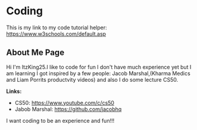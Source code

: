 # Coding

This is my link to my code tutorial helper: https://www.w3schools.com/default.asp

## About Me Page
  
Hi I'm ItzKing25.I like to code for fun I don't have much experience yet but I am learning I got inspired by a few people: Jacob Marshal,(Kharma Medics and Liam Porrits productvity videos) and also I do some lecture CS50.

**Links:**
- CS50: https://www.youtube.com/c/cs50
- Jabob Marshal: https://github.com/jacobhq

I want coding to be an experience and fun!!!
